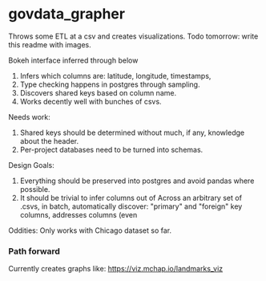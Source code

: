 # govdata_grapher
Throws some ETL at a csv and creates visualizations. Todo tomorrow: write this readme with images.

Bokeh interface inferred through below
1. Infers which columns are: latitude, longitude, timestamps,
2. Type checking happens in postgres through sampling.
4. Discovers shared keys based on column name.
5. Works decently well with bunches of csvs.

Needs work:
1. Shared keys should be determined without much, if any, knowledge about the header.
2. Per-project databases need to be turned into schemas.

Design Goals:
1. Everything should be preserved into postgres and avoid pandas where possible.
2. It should be trivial to infer columns out of 
Across an arbitrary set of .csvs, in batch, automatically discover: "primary" and "foreign" key columns, addresses columns (even

Oddities:
Only works with Chicago dataset so far.

### Path forward

Currently creates graphs like: 
https://viz.mchap.io/landmarks_viz
